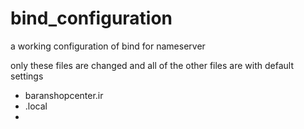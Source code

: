 # bind_configuration
a working configuration of bind for nameserver

only these files are changed and all of the other files are with default settings

* baranshopcenter.ir
* .local
* 
